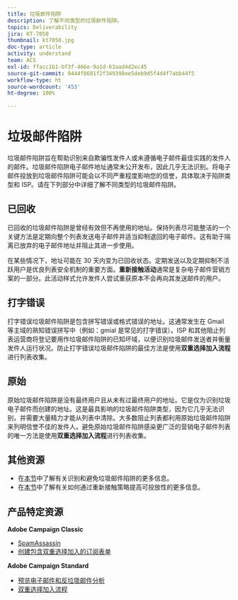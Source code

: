 ```yaml
---
title: 垃圾邮件陷阱
description: 了解不同类型的垃圾邮件陷阱。
topics: Deliverability
jira: KT-7050
thumbnail: kt7050.jpg
doc-type: article
activity: understand
team: ACS
exl-id: ffacc1b1-bf3f-466e-9a1d-63aad4d2ec45
source-git-commit: 9444f8601f2f349398ee5deb9d5f4d4f7abb44f5
workflow-type: ht
source-wordcount: '453'
ht-degree: 100%

---
```


# 垃圾邮件陷阱

垃圾邮件陷阱旨在帮助识别来自欺骗性发件人或未遵循电子邮件最佳实践的发件人的邮件。垃圾邮件陷阱电子邮件地址通常未公开发布，因此几乎无法识别。将电子邮件投放到垃圾邮件陷阱可能会以不同严重程度影响您的信誉，具体取决于陷阱类型和 ISP。请在下列部分中详细了解不同类型的垃圾邮件陷阱。

## 已回收

已回收的垃圾邮件陷阱是曾经有效但不再使用的地址。保持列表尽可能整洁的一个关键方法是定期向整个列表发送电子邮件并适当抑制退回的电子邮件。这有助于隔离已放弃的电子邮件地址并阻止其进一步使用。

在某些情况下，地址可能在 30 天内变为已回收状态。定期发送以及定期抑制不活跃用户是优良列表安全机制的重要方面。**重新接触活动**&#x200B;通常是复杂电子邮件营销方案的一部分。此活动样式允许发件人尝试重获原本不会再向其发送邮件的用户。

## 打字错误

打字错误垃圾邮件陷阱是包含拼写错误或格式错误的地址。这通常发生在 Gmail 等主域的熟知错误拼写中（例如：gmial 是常见的打字错误）。ISP 和其他阻止列表运营商将登记要用作垃圾邮件陷阱的已知坏域，以便识别垃圾邮件发送者并衡量发件人运行状况。防止打字错误垃圾邮件陷阱的最佳方法是使用&#x200B;**双重选择加入流程**&#x200B;进行列表收集。

## 原始

原始垃圾邮件陷阱是没有最终用户且从未有过最终用户的地址。它是仅为识别垃圾电子邮件而创建的地址。这是最具影响的垃圾邮件陷阱类型，因为它几乎无法识别，并需要大量精力才能从列表中清除。大多数阻止列表都利用原始垃圾邮件陷阱来列明信誉不佳的发件人。避免原始垃圾邮件陷阱感染更广泛的营销电子邮件列表的唯一方法是使用&#x200B;**双重选择加入流程**&#x200B;进行列表收集。

## 其他资源

* 在[本节](/help/additional-resources/all-about-spam-traps.md)中了解有关识别和避免垃圾邮件陷阱的更多信息。
* 在[本节](/help/additional-resources/re-engagement.md)中了解有关如何通过重新接触策略提高可投放性的更多信息。

## 产品特定资源

**Adobe Campaign Classic**

* [SpamAssassin](https://experienceleague.adobe.com/docs/campaign-classic/using/sending-messages/deliverability-management/spamassassin.html?lang=zh-Hans#using-spamassassin)
* [创建包含双重选择加入的订阅表单](https://experienceleague.adobe.com/docs/campaign-classic/using/designing-content/web-forms/use-cases--web-forms.html?lang=zh-Hans#create-a-subscription--form-with-double-opt-in)

**Adobe Campaign Standard**

* [预览电子邮件和反垃圾邮件分析](https://experienceleague.adobe.com/docs/campaign-standard-learn/tutorials/designing-content/email-designer/preview-your-email.html?lang=zh-Hans#designing-content)
* [双重选择加入流程](https://experienceleague.adobe.com/docs/campaign-standard/using/communication-channels/landing-pages/setting-up-a-double-opt-in-process.html?lang=zh-Hans#communication-channels)
